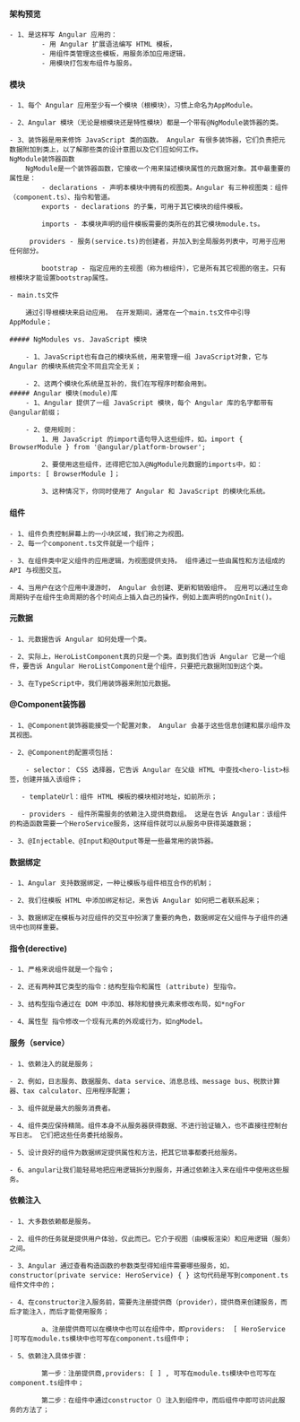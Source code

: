 #### 架构预览 
    - 1、是这样写 Angular 应用的：
            - 用 Angular 扩展语法编写 HTML 模板，
            - 用组件类管理这些模板，用服务添加应用逻辑，
            - 用模块打包发布组件与服务。   
#### 模块 

    - 1、每个 Angular 应用至少有一个模块（根模块），习惯上命名为AppModule。

    - 2、Angular 模块（无论是根模块还是特性模块）都是一个带有@NgModule装饰器的类。

    - 3、装饰器是用来修饰 JavaScript 类的函数。 Angular 有很多装饰器，它们负责把元数据附加到类上，以了解那些类的设计意图以及它们应如何工作。
    NgModule装饰器函数 
        NgModule是一个装饰器函数，它接收一个用来描述模块属性的元数据对象。其中最重要的属性是：
            - declarations - 声明本模块中拥有的视图类。Angular 有三种视图类：组件（component.ts）、指令和管道。
            exports - declarations 的子集，可用于其它模块的组件模板。

            imports - 本模块声明的组件模板需要的类所在的其它模块module.ts。

         providers - 服务(service.ts)的创建者，并加入到全局服务列表中，可用于应用任何部分。

            bootstrap - 指定应用的主视图（称为根组件），它是所有其它视图的宿主。只有根模块才能设置bootstrap属性。

    - main.ts文件 

        通过引导根模块来启动应用。 在开发期间，通常在一个main.ts文件中引导AppModule； 

    ##### NgModules vs. JavaScript 模块 

        - 1、JavaScript也有自己的模块系统，用来管理一组 JavaScript对象，它与 Angular 的模块系统完全不同且完全无关； 

        - 2、这两个模块化系统是互补的，我们在写程序时都会用到。 
    ##### Angular 模块(module)库 
        - 1、Angular 提供了一组 JavaScript 模块，每个 Angular 库的名字都带有@angular前缀； 

        - 2、使用规则： 
            1、用 JavaScript 的import语句导入这些组件，如。import { BrowserModule } from '@angular/platform-browser'; 

            2、要使用这些组件，还得把它加入@NgModule元数据的imports中，如：imports: [ BrowserModule ]； 

            3、这种情况下，你同时使用了 Angular 和 JavaScript 的模块化系统。 

#### 组件 

    - 1、组件负责控制屏幕上的一小块区域，我们称之为视图。 
    - 2、每一个component.ts文件就是一个组件； 

    - 3、在组件类中定义组件的应用逻辑，为视图提供支持。 组件通过一些由属性和方法组成的 API 与视图交互。 

    - 4、当用户在这个应用中漫游时， Angular 会创建、更新和销毁组件。 应用可以通过生命周期钩子在组件生命周期的各个时间点上插入自己的操作，例如上面声明的ngOnInit()。 


#### 元数据 

    - 1、元数据告诉 Angular 如何处理一个类。 

    - 2、实际上，HeroListComponent真的只是一个类。直到我们告诉 Angular 它是一个组件，要告诉 Angular HeroListComponent是个组件，只要把元数据附加到这个类。 

    - 3、在TypeScript中，我们用装饰器来附加元数据。 


#### @Component装饰器 

    - 1、@Component装饰器能接受一个配置对象， Angular 会基于这些信息创建和展示组件及其视图。 

    - 2、@Component的配置项包括： 

        - selector： CSS 选择器，它告诉 Angular 在父级 HTML 中查找<hero-list>标签，创建并插入该组件； 

       - templateUrl：组件 HTML 模板的模块相对地址，如前所示； 

       - providers - 组件所需服务的依赖注入提供商数组。 这是在告诉 Angular：该组件的构造函数需要一个HeroService服务，这样组件就可以从服务中获得英雄数据； 

    - 3、@Injectable、@Input和@Output等是一些最常用的装饰器。 


#### 数据绑定

    - 1、Angular 支持数据绑定，一种让模板与组件相互合作的机制；

    - 2、我们往模板 HTML 中添加绑定标记，来告诉 Angular 如何把二者联系起来；

    - 3、数据绑定在模板与对应组件的交互中扮演了重要的角色，数据绑定在父组件与子组件的通讯中也同样重要。


#### 指令(derective)

    - 1、严格来说组件就是一个指令；

    - 2、还有两种其它类型的指令：结构型指令和属性 (attribute) 型指令。

    - 3、结构型指令通过在 DOM 中添加、移除和替换元素来修改布局，如*ngFor

    - 4、属性型 指令修改一个现有元素的外观或行为，如ngModel。


#### 服务（service）

    - 1、依赖注入的就是服务；

    - 2、例如，日志服务、数据服务、data service、消息总线、message bus、税款计算器、tax calculator、应用程序配置；

    - 3、组件就是最大的服务消费者。

    - 4、组件类应保持精简。组件本身不从服务器获得数据、不进行验证输入，也不直接往控制台写日志。 它们把这些任务委托给服务。

    - 5、设计良好的组件为数据绑定提供属性和方法，把其它琐事都委托给服务。

    - 6、angular让我们能轻易地把应用逻辑拆分到服务，并通过依赖注入来在组件中使用这些服务。


#### 依赖注入

    - 1、大多数依赖都是服务。

    - 2、组件的任务就是提供用户体验，仅此而已。它介于视图（由模板渲染）和应用逻辑（服务）之间。

    - 3、Angular 通过查看构造函数的参数类型得知组件需要哪些服务，如，constructor(private service: HeroService) { } 这句代码是写到component.ts组件文件中的；

    - 4、在constructor注入服务前，需要先注册提供商（provider），提供商来创建服务，而后才能注入，而后才能使用服务；

            a、注册提供商可以在模块中也可以在组件中，即providers:  [ HeroService ]可写在module.ts模块中也可写在component.ts组件中；

    - 5、依赖注入具体步骤：

            第一步：注册提供商,providers: [ ] , 可写在module.ts模块中也可写在component.ts组件中；

            第二步：在组件中通过constructor（）注入到组件中，而后组件中即可访问此服务的方法了；


